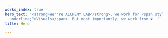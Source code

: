 ```yaml
---
works_index: true
hero_text: '<strong>We''re A1CHEMY LAB</strong>, we work for <span style="text-decoration:
  underline;">Visuals</span>. But most importantly, we work from ❤️ .'
title: Hero

---
```

<Hero :text="$page.frontmatter.hero_text" />
<WorksList />